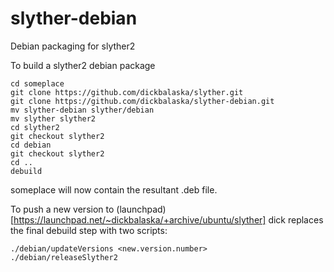 # slyther-debian
Debian packaging for slyther2

To build a slyther2 debian package

	cd someplace
	git clone https://github.com/dickbalaska/slyther.git
	git clone https://github.com/dickbalaska/slyther-debian.git
	mv slyther-debian slyther/debian
	mv slyther slyther2
	cd slyther2
	git checkout slyther2
	cd debian
	git checkout slyther2
	cd ..
	debuild

someplace will now contain the resultant .deb file.

To push a new version to (launchpad)[https://launchpad.net/~dickbalaska/+archive/ubuntu/slyther]
dick replaces the final debuild step with two scripts:

	./debian/updateVersions <new.version.number>
	./debian/releaseSlyther2

